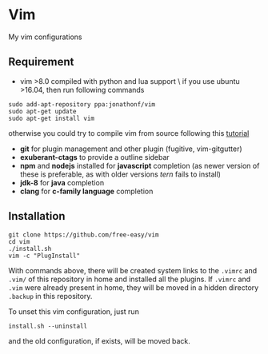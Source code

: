 # Vim

My vim configurations

## Requirement

* vim >8.0 compiled with python and lua support \\
if you use ubuntu >16.04, then run following commands

```
sudo add-apt-repository ppa:jonathonf/vim
sudo apt-get update
sudo apt-get install vim
```
otherwise you could try to compile vim from source following this
[tutorial](https://github.com/Valloric/YouCompleteMe/wiki/Building-Vim-from-source)
* **git** for plugin management and other plugin (fugitive, vim-gitgutter)
* **exuberant-ctags** to provide a outline sidebar
* **npm** and **nodejs** installed for **javascript** completion (as newer version of these
is preferable, as with older versions *tern* fails to install)
* **jdk-8** for **java** completion
* **clang** for **c-family language** completion

## Installation

```
git clone https://github.com/free-easy/vim
cd vim
./install.sh
vim -c "PlugInstall"
```
With commands above, there will be created system links to the `.vimrc` and `.vim/`
of this repository in home and installed all the plugins.
If `.vimrc` and `.vim` were already present in home, they will be moved in a hidden
directory `.backup` in this repository.

To unset this vim configuration, just run
```
install.sh --uninstall
```
and the old configuration, if exists, will be moved back.
